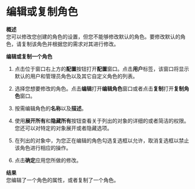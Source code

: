 # 编辑或复制角色

**概述**<br/>
您可以修改您创建的角色的设置，但您不能够修改默认的角色。要修改默认的角色，请复制该角色并根据您的需求对其进行修改。

**编辑或复制一个角色**

1. 点击位于窗口右上方的**配置**按钮打开**配置**窗口。点击**用户**标签，该窗口将显示默认的用户和管理员角色以及其它自定义角色的列表。

2. 选择您想要修改的角色。点击**编辑**打开**编辑角色**窗口或者点击**复制**打开**复制角色**窗口。

3. 按需编辑角色的**名称**以及**描述**。

4. 使用**展开所有**和**隐藏所有**按钮查看关于列出的对象的详细的或者简洁的权限。您还可以对特定的对象展开或者隐藏选项。

5. 在列出的对象中，为您正在编辑的角色勾选复选框以允许，取消复选框以禁止该角色进行相应的操作。

6. 点击**确定**应用您所做的修改。

**结果**<br/>
您编辑了一个角色的属性，或者复制了一个角色。

